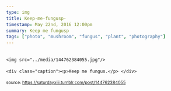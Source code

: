```yaml
---
type: img
title: Keep-me-fungusp-
timestamp: May 22nd, 2016 12:00pm
summary: Keep me fungusp 
tags: ["photo", "mushroom", "fungus", "plant", "photography"]
---
```


                
                
                
                                                                                        <img src="../media/144762384055.jpg"/>
                                                                                          <div class="caption"><p>Keep me fungus.</p> </div>
                                    
                
                
                
                
                                
<small>source: https://saturdayxiii.tumblr.com/post/144762384055</small>